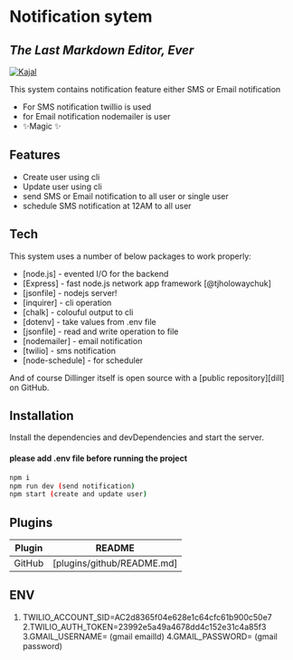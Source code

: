 # Notification sytem

## _The Last Markdown Editor, Ever_

[![Kajal](https://cldup.com/dTxpPi9lDf.thumb.png)](https://github.com/Kajal18)

This system contains notification feature either SMS or Email notification

- For SMS notification twillio is used
- for Email notification nodemailer is user
- ✨Magic ✨

## Features

- Create user using cli
- Update user using cli
- send SMS or Email notification to all user or single user
- schedule SMS notification at 12AM to all user

## Tech

This system uses a number of below packages to work properly:

- [node.js] - evented I/O for the backend
- [Express] - fast node.js network app framework [@tjholowaychuk]
- [jsonfile] - nodejs server!
- [inquirer] - cli operation
- [chalk] - colouful output to cli
- [dotenv] - take values from .env file
- [jsonfile] - read and write operation to file
- [nodemailer] - email notification
- [twilio] - sms notification
- [node-schedule] - for scheduler

And of course Dillinger itself is open source with a [public repository][dill]
on GitHub.

## Installation

Install the dependencies and devDependencies and start the server.

#### please add .env file before running the project

```sh
npm i
npm run dev (send notification)
npm start (create and update user)
```

## Plugins

| Plugin | README                     |
| ------ | -------------------------- |
| GitHub | [plugins/github/README.md] |

## ENV

1. TWILIO_ACCOUNT_SID=AC2d8365f04e628e1c64cfc61b900c50e7
2.TWILIO_AUTH_TOKEN=23992e5a49a4678dd4c152e31c4a85f3
3.GMAIL_USERNAME= (gmail emailId)
4.GMAIL_PASSWORD= (gmail password)
